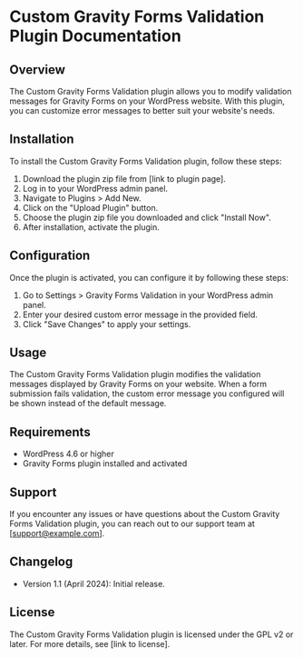 # Custom Gravity Forms Validation Plugin Documentation

## Overview

The Custom Gravity Forms Validation plugin allows you to modify validation messages for Gravity Forms on your WordPress website. With this plugin, you can customize error messages to better suit your website's needs.

## Installation

To install the Custom Gravity Forms Validation plugin, follow these steps:

1. Download the plugin zip file from [link to plugin page].
2. Log in to your WordPress admin panel.
3. Navigate to Plugins > Add New.
4. Click on the "Upload Plugin" button.
5. Choose the plugin zip file you downloaded and click "Install Now".
6. After installation, activate the plugin.

## Configuration

Once the plugin is activated, you can configure it by following these steps:

1. Go to Settings > Gravity Forms Validation in your WordPress admin panel.
2. Enter your desired custom error message in the provided field.
3. Click "Save Changes" to apply your settings.

## Usage

The Custom Gravity Forms Validation plugin modifies the validation messages displayed by Gravity Forms on your website. When a form submission fails validation, the custom error message you configured will be shown instead of the default message.

## Requirements

- WordPress 4.6 or higher
- Gravity Forms plugin installed and activated

## Support

If you encounter any issues or have questions about the Custom Gravity Forms Validation plugin, you can reach out to our support team at [support@example.com].

## Changelog

- Version 1.1 (April 2024): Initial release.

## License

The Custom Gravity Forms Validation plugin is licensed under the GPL v2 or later. For more details, see [link to license].
